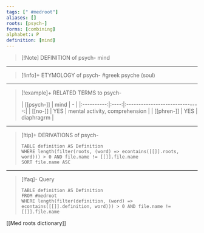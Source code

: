 ```yaml
---
tags: [" #medroot"]
aliases: []
roots: [psych-]
forms: [combining]
alphabet:: P
definition: [mind]
---
```

>[!Note] DEFINITION of psych-
>mind
_____
>[!info]+ ETYMOLOGY of psych-
>#greek psyche (soul)
_____
>[!example]+ RELATED TERMS to psych-
>
>| [[psych-]] | mind |               -                |
|:----------:|:----:|:------------------------------:|
|  [[no-]]   | YES  | mental activity, comprehension |
| [[phren-]] | YES  | diaphragrm                               |
_____
>[!tip]+ DERIVATIONS of psych-
>```dataview
>TABLE definition AS Definition 
>WHERE length(filter(roots, (word) => econtains([[]].roots, word))) > 0 AND file.name != [[]].file.name
>SORT file.name ASC
>```
___
>[!faq]- Query
>```dataview
>TABLE definition AS Definition
>FROM #medroot
>WHERE length(filter(definition, (word) => econtains([[]].definition, word))) > 0 AND file.name != [[]].file.name
>```

[[Med roots dictionary]]